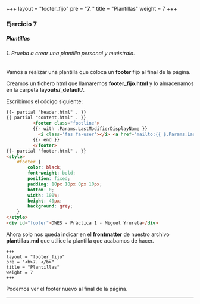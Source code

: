 +++
layout = "footer_fijo"
pre = "<b>7. </b>"
title = "Plantillas"
weight = 7
+++

### Ejercicio 7

##### Plantillas

###### 1. Prueba a crear una plantilla personal y muéstrala.

Vamos a realizar una plantilla que coloca un **footer** fijo al final de la página.

Creamos un fichero html que llamaremos **footer_fijo.html** y lo almacenamos en la carpeta  **layouts/_default/**.

Escribimos el código siguiente:
```html
{{- partial "header.html" . }}
{{ partial "content.html" . }}
          <footer class="footline">
          {{- with .Params.LastModifierDisplayName }}
            <i class='fas fa-user'></i> <a href="mailto:{{ $.Params.LastModifierEmail }}">{{ . }}</a> {{ with $.Date }} <i class='fas fa-calendar'></i> {{ .Format "02/01/2006" }}{{ end }}
          {{- end }}
          </footer>
{{- partial "footer.html" . }}
<style>
    #footer {
        color: black;
        font-weight: bold;
        position: fixed;
        padding: 10px 10px 0px 10px;
        bottom: 0;
        width: 100%;
        height: 40px;
        background: grey;
    }
</style>
<div id="footer">DWES - Práctica 1 - Miguel Yrureta</div>
```
Ahora solo nos queda indicar en el **frontmatter** de nuestro archivo **plantillas.md** que utilice la plantilla que acabamos de hacer.
```
+++
layout = "footer_fijo"
pre = "<b>7. </b>"
title = "Plantillas"
weight = 7
+++
```
Podemos ver el footer nuevo al final de la página.

--- 